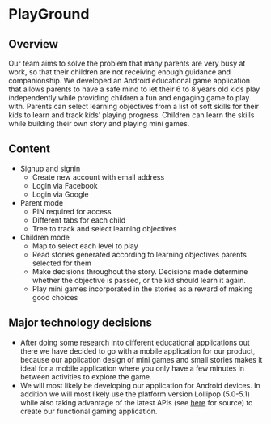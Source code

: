 # PlayGround
## Overview ##
Our team aims to solve the problem that many parents are very busy at work, so that their children are not receiving enough guidance and companionship. We developed an Android educational game application that allows parents to have a safe mind to let their 6 to 8 years old kids play independently while providing children a fun and engaging game to play with. Parents can select learning objectives from a list of soft skills for their kids to learn and track kids’ playing progress. Children can learn the skills while building their own story and playing mini games.

## Content ##
* Signup and signin
  * Create new account with email address
  * Login via Facebook
  * Login via Google 
* Parent mode 
  * PIN required for access
  * Different tabs for each child
  * Tree to track and select learning objectives
* Children mode 
  * Map to select each level to play
  * Read stories generated according to learning objectives parents selected for them
  * Make decisions throughout the story. Decisions made determine whether the objective is passed, or the kid should learn it again.
  * Play mini games incorporated in the stories as a reward of making good choices 
  
## Major technology decisions ##
* After doing some research into different educational applications out there we have decided to go with a mobile application for our product, because our application design of mini games and small stories makes it ideal for a mobile application where you only have a few minutes in between activities to explore the game.
* We will most likely be developing our application for Android devices. In addition we will most likely use the platform version Lollipop (5.0-5.1) while also taking advantage of the latest APIs (see [here](http://https://developer.android.com/about/dashboards/index.html) for source) to create our functional gaming application. 

